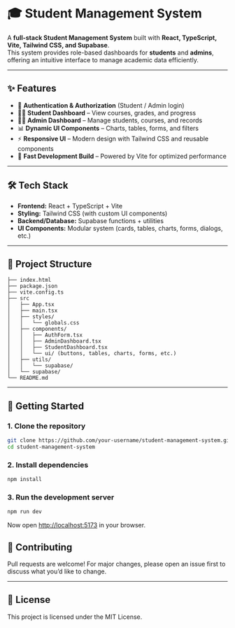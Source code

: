 # 🎓 Student Management System

A **full-stack Student Management System** built with **React, TypeScript, Vite, Tailwind CSS, and Supabase**.  
This system provides role-based dashboards for **students** and **admins**, offering an intuitive interface to manage academic data efficiently.  

---

## ✨ Features
- 🔐 **Authentication & Authorization** (Student / Admin login)  
- 👨‍🎓 **Student Dashboard** – View courses, grades, and progress  
- 🧑‍💼 **Admin Dashboard** – Manage students, courses, and records  
- 📊 **Dynamic UI Components** – Charts, tables, forms, and filters  
- ⚡ **Responsive UI** – Modern design with Tailwind CSS and reusable components  
- 🚀 **Fast Development Build** – Powered by Vite for optimized performance  

---

## 🛠 Tech Stack
- **Frontend:** React + TypeScript + Vite  
- **Styling:** Tailwind CSS (with custom UI components)  
- **Backend/Database:** Supabase functions + utilities  
- **UI Components:** Modular system (cards, tables, charts, forms, dialogs, etc.)  

---

## 📂 Project Structure
```
├── index.html
├── package.json
├── vite.config.ts
├── src
│   ├── App.tsx
│   ├── main.tsx
│   ├── styles/
│   │   └── globals.css
│   ├── components/
│   │   ├── AuthForm.tsx
│   │   ├── AdminDashboard.tsx
│   │   ├── StudentDashboard.tsx
│   │   └── ui/ (buttons, tables, charts, forms, etc.)
│   ├── utils/
│   │   └── supabase/
│   └── supabase/
└── README.md
```

---

## 🚀 Getting Started

### 1. Clone the repository
```bash
git clone https://github.com/your-username/student-management-system.git
cd student-management-system
```

### 2. Install dependencies
```bash
npm install
```

### 3. Run the development server
```bash
npm run dev
```
Now open [http://localhost:5173](http://localhost:5173) in your browser.  

## 🤝 Contributing
Pull requests are welcome! For major changes, please open an issue first to discuss what you’d like to change.  

---

## 📜 License
This project is licensed under the MIT License.  
